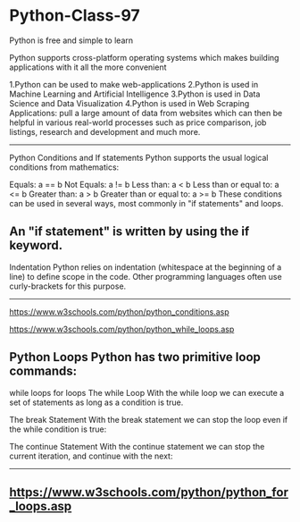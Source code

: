 # Python-Class-97

Python is free and simple to learn

Python supports cross-platform operating systems which makes building applications with it all the more convenient

1.Python can be used to make web-applications 
2.Python is used in Machine Learning and Artificial Intelligence 
3.Python is used in Data Science and Data Visualization
4.Python is used in Web Scraping Applications: pull a large amount of data from websites which can then be helpful in various real-world processes such as price comparison, job listings, research and development and much more. 



---------------------------------------------






Python Conditions and If statements
Python supports the usual logical conditions from mathematics:

Equals: a == b
Not Equals: a != b
Less than: a < b
Less than or equal to: a <= b
Greater than: a > b
Greater than or equal to: a >= b
These conditions can be used in several ways, most commonly in "if statements" and loops.

An "if statement" is written by using the if keyword.
-----------------------------------------------------------
Indentation
Python relies on indentation (whitespace at the beginning of a line) to define scope in the code. Other programming languages often use curly-brackets for this purpose.

--------------------------------------------
https://www.w3schools.com/python/python_conditions.asp



https://www.w3schools.com/python/python_while_loops.asp



Python Loops
Python has two primitive loop commands:
-----------------------------------------------------
while loops
for loops
The while Loop
With the while loop we can execute a set of statements as long as a condition is true.


The break Statement
With the break statement we can stop the loop even if the while condition is true:


The continue Statement
With the continue statement we can stop the current iteration, and continue with the next:

----------------------------------------------
https://www.w3schools.com/python/python_for_loops.asp
---------------------------------
